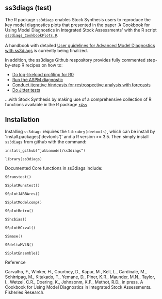 ## ss3diags (test)


The R package `ss3diags` enables Stock Synthesis users to reproduce the key model diagnostics plots that presented in the paper 'A Cookbook for Using Model Diagnostics in Integrated Stock Assessments' with the R script [`ss3diags_CookbookPlots.R`](https://github.com/jabbamodel/ss3diags/blob/master/Cookbook/ss3diags_CookbookPlots.R). 
<br><br>
A handbook with detailed [User guidelines for Advanced Model Diagnostics with ss3diags](https://github.com/jabbamodel/ss3diags/blob/master/Vignette/ss3diags_handbook.pdf) is currently being finalized. 


In addition, the ss3diags Github respository provides fully commented step-by-step R recipes on how to:  

- [Do log-likelood  profiling for R0](https://github.com/jabbamodel/ss3diags/blob/master/Cookbook/Likelihood_profile_R0_example.R)
- [Run the ASPM diagnostic](https://github.com/jabbamodel/ss3diags/blob/master/Cookbook/Setup_ASPM_example.R)
- [Conduct iterative hindcasts for restrospective analysis with forecasts](https://github.com/jabbamodel/ss3diags/blob/master/Cookbook/Run_Retrospective_example.R)
- [Do Jitter tests](https://github.com/jabbamodel/ss3diags/blob/master/Cookbook/Jitter_test_example.R)

...with Stock Synthesis by making use of a comprehensive collection of R functions available in the R package [`r4ss`](https://github.com/r4ss/r4ss)

## Installation 

Installing `ss3diags` requires the `librabry(devtools)`, which can be install by 'install.packages('devtools')' and a R version >= 3.5. Then simply install `ss3diags` from github with the command:

`install_github("jabbamodel/ss3diags")`

`library(ss3diags)`

Documented Core functions in ss3diags include:

`SSrunstest()`

`SSplotRunstest()`

`SSplotJABBAres()`

`SSplotModelcomp()`

`SSplotRetro()`

`SShcbias()`

`SSplotHCxval()`

`SSmase()`

`SSdeltaMVLN()`

`SSplotEnsemble()`

Reference

Carvalho, F., Winker, H., Courtney, D., Kapur, M., Kell, L., Cardinale, M., Schirripag, M., Kitakado, T., Yemane, D., Piner, K.R., Maunder, M.N., Taylor, I., Wetzel, C.R., Doering, K., Johnsonm, K.F., Methot, R.D., in press. A Cookbook for Using Model Diagnostics in Integrated Stock Assessments. Fisheries Research.


